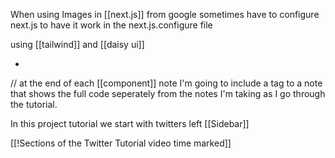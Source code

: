 When using Images in [[next.js]] from google sometimes have to configure next.js to have it work in the next.js.configure file

using [[tailwind]] and [[daisy ui]] 

-

// at the end of each [[component]] note I'm going to include a tag to a note that shows the full code seperately from the notes I'm taking as I go through the tutorial.


In this project tutorial we start with twitters left [[Sidebar]] 

[[!Sections of the Twitter Tutorial video time marked]] 


















